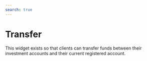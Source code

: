 ```yaml
---
search: true
---
```


# Transfer

This widget exists so that clients can transfer funds between their investment accounts and their current registered account.

<iframe id="widgetFrame" src="https://widgets.modyo.com/inversiones/transferencia" width="100%" frameBorder="0"  style="visibility:hidden;overflow:auto;margin-top:20px;"/>

| Feature | Description                                                                                                                                                      |
|---------------|------------------------------------------------------------------------------------------------------------------------------------------------------------------|
| Transfer    | Allows clients to transfer funds between investment accounts. Allows the request of a transfer of funds to the client's current accounts, previously registered. |

<script>

  export default {
    mounted() {

      function setIframeHeightCO(id, ht) {
          var ifrm = document.getElementById(id);
          if(ifrm) {
            ifrm.style.visibility = 'hidden';
            // some IE versions need a bit added or scrollbar appears
            ifrm.style.height = ht + 4 + "px";
            ifrm.style.visibility = 'visible';
          }
      }


      // iframed document sends its height using postMessage
      function handleDocHeightMsg(e) {
          // check origin
          if ( e.origin === 'https://widgets.modyo.com' ) {
              // parse data
              var data = JSON.parse( e.data );

              console.log('data:', data)
              // check data object
              if ( data['docHeight'] ) {
                  setIframeHeightCO( 'widgetFrame', data['docHeight'] );
              } else {
                  setIframeHeightCO( 'widgetFrame', 700 );
              }
          }
      }

      // assign message handler
      if ( window.addEventListener ) {
          window.addEventListener('message', handleDocHeightMsg, false);
      }
    }
  }

</script>
